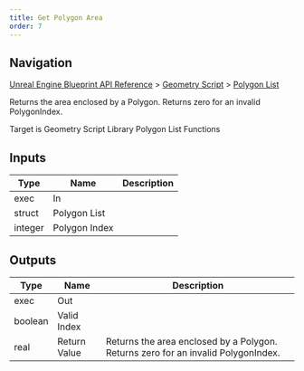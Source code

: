 ```yaml
---
title: Get Polygon Area
order: 7
---
```

## Navigation

[Unreal Engine Blueprint API Reference](https://dev.epicgames.com/documentation/en-us/unreal-engine/BlueprintAPI) > [Geometry Script](https://dev.epicgames.com/documentation/en-us/unreal-engine/BlueprintAPI/GeometryScript) > [Polygon List](https://dev.epicgames.com/documentation/en-us/unreal-engine/BlueprintAPI/GeometryScript/PolygonList)

Returns the area enclosed by a Polygon. Returns zero for an invalid PolygonIndex.

Target is Geometry Script Library Polygon List Functions

## Inputs

| Type | Name | Description |
| --- | --- | --- |
| exec | In |  |
| struct | Polygon List |  |
| integer | Polygon Index |  |

## Outputs

| Type | Name | Description |
| --- | --- | --- |
| exec | Out |  |
| boolean | Valid Index |  |
| real | Return Value | Returns the area enclosed by a Polygon. Returns zero for an invalid PolygonIndex. |
